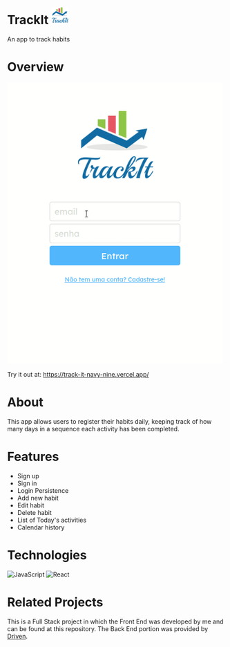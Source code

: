 # TrackIt  <img src="https://github.com/renatainacio/TrackIt/blob/main/src/assets/logo.png" width=40px>

An app to track habits

# Overview
<img src=https://github.com/renatainacio/TrackIt/blob/main/src/assets/Track-It.gif>

Try it out at: https://track-it-navy-nine.vercel.app/

# About
This app allows users to register their habits daily, keeping track of how many days in a sequence each activity has been completed.

# Features
- Sign up
- Sign in
- Login Persistence
- Add new habit
- Edit habit
- Delete habit
- List of Today's activities
- Calendar history

# Technologies
  ![JavaScript](https://img.shields.io/badge/javascript-%23323330.svg?style=for-the-badge&logo=javascript&logoColor=%23F7DF1E)
	![React](https://img.shields.io/badge/react-%2320232a.svg?style=for-the-badge&logo=react&logoColor=%2361DAFB)

# Related Projects
This is a Full Stack project in which the Front End was developed by me and can be found at this repository.
The Back End portion was provided by <a href="https://www.driven.com.br">Driven</a>.
